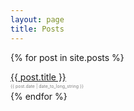 ```yaml
---
layout: page
title: Posts
---
```

{% for post in site.posts %}
<div><a href="{{ post.url }}">{{ post.title }}</a></div>
<div style='line-height: 2.0;'>
  <span style='color: #808080; font-size: 0.5em'>{{ post.date | date_to_long_string }}</span>
</div>
{% endfor %}

